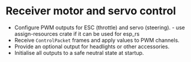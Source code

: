 # Receiver motor and servo control

- Configure PWM outputs for ESC (throttle) and servo (steering). - use assign-resources crate if it can be used for esp_rs
- Receive `ControlPacket` frames and apply values to PWM channels.
- Provide an optional output for headlights or other accessories.
- Initialise all outputs to a safe neutral state at startup.
